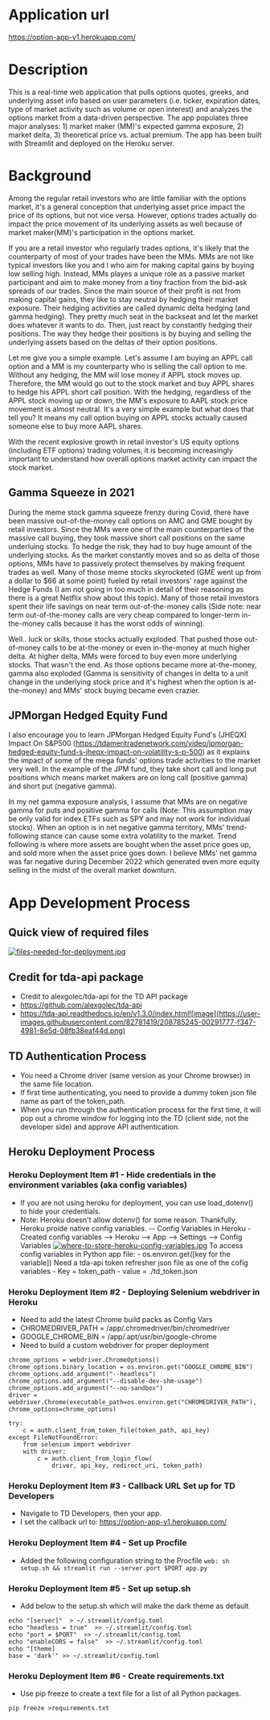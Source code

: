 # Application url
https://option-app-v1.herokuapp.com/

# Description
This is a real-time web application that pulls options quotes, greeks, and underlying asset info based on user parameters (i.e. ticker, expiration dates, type of market activity such as volume or open interest) and analyzes the options market from a data-driven perspective. The app populates three major analyses: 1) market maker (MM)'s expected gamma exposure, 2) market delta, 3) theoretical price vs. actual premium. The app has been built with Streamlit and deployed on the Heroku server.

# Background
Among the regular retail investors who are little familiar with the options market, it's a general conception that underlying asset price impact the price of its options, but not vice versa. However, options trades actually do impact the price movement of its underlying assets as well because of market maker(MM)'s participation in the options market. 

If you are a retail investor who regularly trades options, it's likely that the counterparty of most of your trades have been the MMs. MMs are not like typical investors like you and I who aim for making capital gains by buying low selling high. Instead, MMs playes a unique role as a passive market participant and aim to make money from a tiny fraction from the bid-ask spreads of our trades. Since the main source of their profit is not from making capital gains, they like to stay neutral by hedging their market exposure. Their hedging activities are called dynamic delta hedging (and gamma hedging). They pretty much seat in the backseat and let the market does whatever it wants to do. Then, just react by constantly hedging their positions. The way they hedge their positions is by buying and selling the underlying assets based on the deltas of their option positions. 

Let me give you a simple example. Let's assume I am buying an APPL call option and a MM is my counterparty who is selling the call option to me. Without any hedging, the MM will lose money if APPL stock moves up. Therefore, the MM would go out to the stock market and buy APPL shares to hedge his APPL short call position. With the hedging, regardless of the APPL stock moving up or down, the MM's exposure to AAPL stock price movement is almost neutral. It's a very simple example but what does that tell you? It means my call option buying on APPL stocks actually caused someone else to buy more AAPL shares.    

With the recent explosive growth in retail investor's US equity options (including ETF options) trading volumes, it is becoming increasingly important to understand how overall options market activity can impact the stock market.

## Gamma Squeeze in 2021 
During the meme stock gamma squeeze frenzy during Covid, there have been massive out-of-the-money call options on AMC and GME bought by retail investors. Since the MMs were one of the main counterparties of the massive call buying, they took massive short call positions on the same underluing stocks. To hedge the risk, they had to buy huge amount of the underlying stocks. As the market constantly moves and so as delta of those options, MMs have to passively protect themselves by making frequent trades as well. Many of those meme stocks skyrocketed (GME went up from a dollar to $66 at some point) fueled by retail investors' rage against the Hedge Funds (I am not going in too much in detail of their reasoning as there is a great Netflix show about this topic). Many of those retail investors spent their life savings on near term out-of-the-money calls (Side note: near term out-of-the-money calls are very cheap compared to longer-term in-the-money calls because it has the worst odds of winning). 

Well.. luck or skills, those stocks actually exploded. That pushed those out-of-money calls to be at-the-money or even in-the-money at much higher delta. At higher delta, MMs were forced to buy even more underlying stocks. That wasn't the end. As those options became more at-the-money, gamma also exploded (Gamma is sensitivity of changes in delta to a unit change in the underlying stock price and it's highest when the option is at-the-money) and MMs' stock buying became even crazier. 

 
## JPMorgan Hedged Equity Fund 
I also encourage you to learn JPMorgan Hedged Equity Fund's (JHEQX) Impact On S&P500 (https://tdameritradenetwork.com/video/jpmorgan-hedged-equity-fund-s-jheqx-impact-on-volatility-s-p-500) as it explains the impact of some of the mega funds' options trade activities to the market very well. In the example of the JPM fund, they take short call and long put positions which means market makers are on long call (positive gamma) and short put (negative gamma).

In my net gamma exposure analysis, I assume that MMs are on negative gamma for puts and positive gamma for calls (Note: This assumption may be only valid for index ETFs such as SPY and may not work for individual stocks). When an option is in net negative gamma territory, MMs' trend-following stance can cause some extra volatility to the market. Trend following is where more assets are bought when the asset price goes up, and sold more when the asset price goes down. I believe MMs' net gamma was far negative during December 2022 which generated even more equity selling in the midst of the overall market downturn. 


# App Development Process

## Quick view of required files
[![files-needed-for-deployment.jpg](https://i.postimg.cc/Xq50VwsD/files-needed-for-deployment.jpg)](https://postimg.cc/vxGKh6FW)

## Credit for tda-api package
- Credit to alexgolec/tda-api for the TD API package
- https://github.com/alexgolec/tda-api
- https://tda-api.readthedocs.io/en/v1.3.0/index.html![image](https://user-images.githubusercontent.com/82781419/208785245-00291777-f347-4981-8e5d-08fb38eaf44d.png)

## TD Authentication Process
- You need a Chrome driver (same version as your Chrome browser) in the same file location.
- If first time authenticating, you need to provide a dummy token json file name as part of the token_path. 
- When you run through the authentication process for the first time, it will pop out a chrome window for logging into the TD (client side, not the developer side) and approve API authentication.

## Heroku Deployment Process
### Heroku Deployment Item #1 - Hide credentials in the environment variables (aka config variables)
- If you are not using heroku for deployment, you can use load_dotenv() to hide your credentials.
- Note: Heroku doesn't allow dotenv() for some reason. Thankfully, Heroku proide native config variables.
-- Config Variables in Heroku
        - Created config variables --> Heroku --> App --> Settings --> Config Variables
    [![where-to-store-heroku-config-variables.jpg](https://i.postimg.cc/mgHjrPwF/where-to-store-heroku-config-variables.jpg)](https://postimg.cc/dhJrHtgq)
    To access config variables in Python app file:
        - os.environ.get([key for the variable])
    Need a tda-api token refresher json file as one of the cofig variables
        - Key = token_path
        - value = ./td_token.json


### Heroku Deployment Item #2 - Deploying Selenium webdriver in Heroku
- Need to add the latest Chrome build packs as Config Vars
- CHROMEDRIVER_PATH = /app/.chromedriver/bin/chromedriver
- GOOGLE_CHROME_BIN = /app/.apt/usr/bin/google-chrome
- Need to build a custom webdriver for proper deployment
```
chrome_options = webdriver.ChromeOptions()
chrome_options.binary_location = os.environ.get("GOOGLE_CHROME_BIN")
chrome_options.add_argument("--headless")
chrome_options.add_argument("--disable-dev-shm-usage")
chrome_options.add_argument("--no-sandbox")
driver = webdriver.Chrome(executable_path=os.environ.get("CHROMEDRIVER_PATH"), chrome_options=chrome_options)

try:
    c = auth.client_from_token_file(token_path, api_key)
except FileNotFoundError:
    from selenium import webdriver
    with driver:
        c = auth.client_from_login_flow(
            driver, api_key, redirect_uri, token_path)
```


### Heroku Deployment Item #3 - Callback URL Set up for TD Developers 
- Navigate to TD Developers, then your app.
- I set the callback url to: 	https://option-app-v1.herokuapp.com/

### Heroku Deployment Item #4 - Set up Procfile  
- Added the following configuration string to the Procfile 
```web: sh setup.sh && streamlit run --server.port $PORT app.py```

### Heroku Deployment Item #5 - Set up setup.sh   
- Add below to the setup.sh which will make the dark theme as default 
```mkdir -p ~/.streamlit/
echo "[server]"  > ~/.streamlit/config.toml
echo "headless = true"  >> ~/.streamlit/config.toml
echo "port = $PORT"  >> ~/.streamlit/config.toml
echo "enableCORS = false"  >> ~/.streamlit/config.toml
echo "[theme]
base = 'dark'" >> ~/.streamlit/config.toml
```
### Heroku Deployment Item #6 - Create requirements.txt   
- Use pip freeze to create a text file for a list of all Python packages.
```
pip freeze >requirements.txt
```

